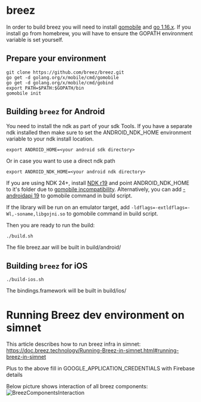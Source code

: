 # breez
In order to build breez you will need to install [gomobile](https://github.com/golang/go/wiki/Mobile) and [go 1.16.x](https://go.dev/dl/). If you install go from homebrew, you will have to ensure the GOPATH environment variable is set yourself.
## Prepare your environment
```
git clone https://github.com/breez/breez.git
go get -d golang.org/x/mobile/cmd/gomobile
go get -d golang.org/x/mobile/cmd/gobind
export PATH=$PATH:$GOPATH/bin
gomobile init
```

## Building `breez` for Android
You need to install the ndk as part of your sdk Tools.
If you have a separate ndk installed then make sure to set the ANDROID_NDK_HOME environment variable to your ndk install location.
```
export ANDROID_HOME=<your android sdk directory>
```
Or in case you want to use a direct ndk path
```
export ANDROID_NDK_HOME=<your android ndk directory>
```
If you are using NDK 24+, install [NDK r19](https://github.com/android/ndk/wiki/Unsupported-Downloads#r19c) and point ANDROID_NDK_HOME to it's folder due to [gomobile incompatibility](https://github.com/golang/go/issues/35030). Alternatively, you can add [-androidapi 19](https://github.com/golang/go/issues/52470#issuecomment-1203998993) to gomobile command in build script.

If the library will be run on an emulator target, add `-ldflags=-extldflags=-Wl,-soname,libgojni.so` to gomobile command in build script.

Then you are ready to run the build:
```
./build.sh
```
The file breez.aar will be built in build/android/
## Building `breez` for iOS
```
./build-ios.sh
```
The bindings.framework will be built in build/ios/

# Running Breez dev environment on simnet
This article describes how to run breez infra in simnet: https://doc.breez.technology/Running-Breez-in-simnet.html#running-breez-in-simnet

Plus to the above fill in GOOGLE_APPLICATION_CREDENTIALS with Firebase details

Below picture shows interaction of all breez components:
![BreezComponentsInteraction](https://user-images.githubusercontent.com/124206069/219502847-cd37795d-c4bc-40bc-a8be-e791194c8b19.jpg)

